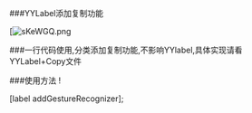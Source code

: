 ###YYLabel添加复制功能

[![sKeWGQ.png](https://img.souche.com/bolt/IKIGWeNVkGfkXsb7ktLZy/sKeWGQ.png)

###一行代码使用,分类添加复制功能,不影响YYlabel,具体实现请看YYLabel+Copy文件

###使用方法 !

[label addGestureRecognizer];
